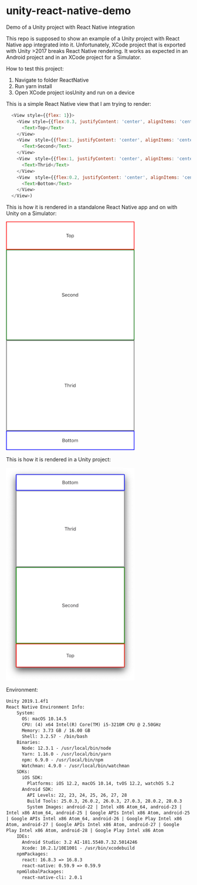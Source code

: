 # unity-react-native-demo
Demo of a Unity project with React Native integration
 
This repo is supposed to show an example of a Unity project with React Native app integrated into it. 
Unfortunately, XCode project that is exported with Unity >2017 breaks React Native rendering.
It works as expected in an Android project and in an XCode project for a Simulator.

How to test this project:
1. Navigate to folder ReactNative
2. Run yarn install
3. Open XCode project iosUnity and run on a device

This is a simple React Native view that I am trying to render:
```js
  <View style={{flex: 1}}>
    <View style={{flex:0.3, justifyContent: 'center', alignItems: 'center', borderWidth: 2, borderColor: 'red'}}>
      <Text>Top</Text>
    </View>
    <View  style={{flex:1, justifyContent: 'center', alignItems: 'center', borderWidth: 2, borderColor: 'green'}}>
      <Text>Second</Text>
    </View>
    <View  style={{flex:1, justifyContent: 'center', alignItems: 'center', borderWidth: 2, borderColor: 'grey'}}>
      <Text>Thrid</Text>
    </View>
    <View  style={{flex:0.2, justifyContent: 'center', alignItems: 'center', borderWidth: 2, borderColor: 'blue'}}>
      <Text>Bottom</Text>
    </View>
  </View>)
```
This is how it is rendered in a standalone React Native app and on with Unity on a Simulator:
<div><img src="https://github.com/yurykorzun/unity-react-native-demo/blob/master/Screenshots/Screenshot_unity_ios_rn_simulator.png?raw=true" width="350"/></div>


This is how it is rendered in a Unity project:
<div><img src="https://github.com/yurykorzun/unity-react-native-demo/blob/master/Screenshots/Screenshot_unity_ios_rn_device.png?raw=true" width="350"/></div>

Environment:
```
Unity 2019.1.4f1
React Native Environment Info:
    System:
      OS: macOS 10.14.5
      CPU: (4) x64 Intel(R) Core(TM) i5-3210M CPU @ 2.50GHz
      Memory: 3.73 GB / 16.00 GB
      Shell: 3.2.57 - /bin/bash
    Binaries:
      Node: 12.3.1 - /usr/local/bin/node
      Yarn: 1.16.0 - /usr/local/bin/yarn
      npm: 6.9.0 - /usr/local/bin/npm
      Watchman: 4.9.0 - /usr/local/bin/watchman
    SDKs:
      iOS SDK:
        Platforms: iOS 12.2, macOS 10.14, tvOS 12.2, watchOS 5.2
      Android SDK:
        API Levels: 22, 23, 24, 25, 26, 27, 28
        Build Tools: 25.0.3, 26.0.2, 26.0.3, 27.0.3, 28.0.2, 28.0.3
        System Images: android-22 | Intel x86 Atom_64, android-23 | Intel x86 Atom_64, android-25 | Google APIs Intel x86 Atom, android-25 | Google APIs Intel x86 Atom_64, android-26 | Google Play Intel x86 Atom, android-27 | Google APIs Intel x86 Atom, android-27 | Google Play Intel x86 Atom, android-28 | Google Play Intel x86 Atom
    IDEs:
      Android Studio: 3.2 AI-181.5540.7.32.5014246
      Xcode: 10.2.1/10E1001 - /usr/bin/xcodebuild
    npmPackages:
      react: 16.8.3 => 16.8.3 
      react-native: 0.59.9 => 0.59.9 
    npmGlobalPackages:
      react-native-cli: 2.0.1
```
